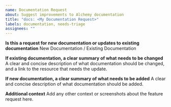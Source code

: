 ```yaml
---
name: Documentation Request
about: Suggest improvements to Alchemy documentation
title: "docs: <My Documentation Request>"
labels: documentation, needs-triage
assignees: ""
---
```


**Is this a request for new documentation or updates to existing documentation**
New Documentation / Existing Documentation

**If existing documentation, a clear summary of what needs to be changed**
A clear and concise description of what documentation should be changed, and a link to the resource that needs the update.

**If new documentation, a clear summary of what needs to be added**
A clear and concise description of what documentation should be added.

**Additional context**
Add any other context or screenshots about the feature request here.
